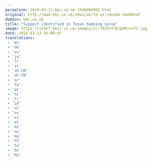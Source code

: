 ```yaml
---
permalink: 2018-03-21-bbc.co.uk-1590860965.html
original: http://www.bbc.co.uk/news/world-us-canada-43490247
domain: bbc.co.uk
title: "Suspect identified in Texas bombing spree"
image: https://ichef.bbci.co.uk/images/ic/1024x576/p061vvf2.jpg
date: 2018-03-21 16:00:07
translations: 
 - 'es'
 - 'de'
 - 'ru'
 - 'ja'
 - 'fr'
 - 'it'
 - 'zh-CN'
 - 'zh-TW'
 - 'ar'
 - 'fa'
 - 'pt'
 - 'hi'
 - 'tr'
 - 'id'
 - 'nl'
 - 'sv'
 - 'vi'
 - 'pl'
 - 'ko'
 - 'no'
 - 'da'
 - 'th'
 - 'ta'
 - 'ms'
 - 'hy'
---
```


